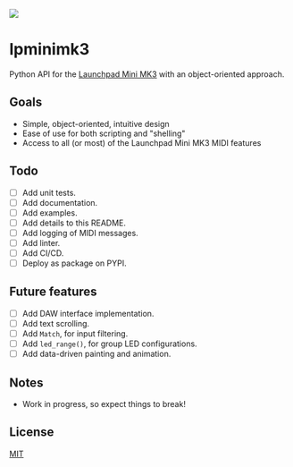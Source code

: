 [![](https://github.com/obeezzy/lpminimk3/workflows/CI/badge.svg)](
https://github.com/obeezzy/lpminimk3/actions/workflows/main.yml/badge.svg?branch=main)

# lpminimk3
Python API for the [Launchpad Mini MK3](https://novationmusic.com/en/launch/launchpad-mini) with an object-oriented approach.

## Goals
* Simple, object-oriented, intuitive design
* Ease of use for both scripting and "shelling"
* Access to all (or most) of the Launchpad Mini MK3 MIDI features

## Todo
- [ ] Add unit tests.
- [ ] Add documentation.
- [ ] Add examples.
- [ ] Add details to this README.
- [ ] Add logging of MIDI messages.
- [ ] Add linter.
- [ ] Add CI/CD.
- [ ] Deploy as package on PYPI.

## Future features
- [ ] Add DAW interface implementation.
- [ ] Add text scrolling.
- [ ] Add `Match`, for input filtering.
- [ ] Add `led_range()`, for group LED configurations.
- [ ] Add data-driven painting and animation.

## Notes
* Work in progress, so expect things to break!

## License
[MIT](https://choosealicense.com/licenses/mit/)
